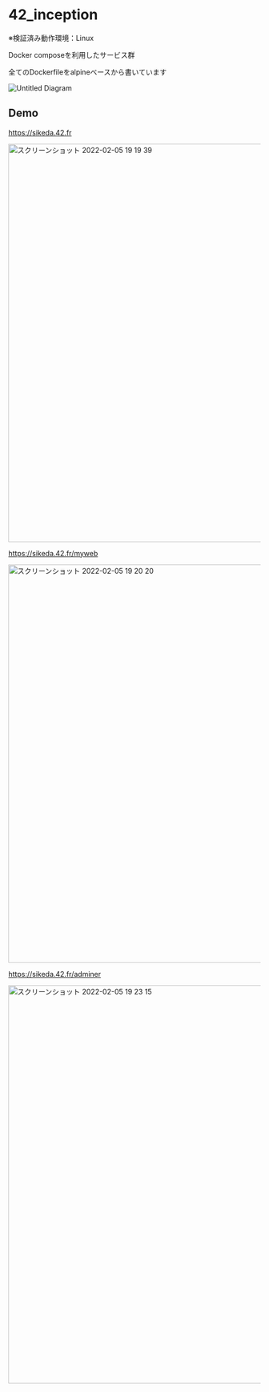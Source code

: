 # 42_inception
※検証済み動作環境：Linux

Docker composeを利用したサービス群

全てのDockerfileをalpineベースから書いています

![Untitled Diagram](https://user-images.githubusercontent.com/13024418/152636933-3caf0a56-e097-45ac-b25b-c091fba71271.jpg)

## Demo
https://sikeda.42.fr

<img width="795" alt="スクリーンショット 2022-02-05 19 19 39" src="https://user-images.githubusercontent.com/13024418/152643582-3c6b5757-4090-4c6f-80af-c784036690c4.png">

https://sikeda.42.fr/myweb

<img width="795" alt="スクリーンショット 2022-02-05 19 20 20" src="https://user-images.githubusercontent.com/13024418/152643596-80e87d07-a20e-47f3-8efb-3c7eedc8be47.png">

https://sikeda.42.fr/adminer

<img width="795" alt="スクリーンショット 2022-02-05 19 23 15" src="https://user-images.githubusercontent.com/13024418/152643611-dae9b31f-1492-47ca-87b7-427c694e1936.png">
